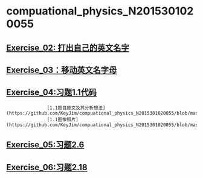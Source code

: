 # compuational_physics_N2015301020055

## [Exercise_02: 打出自己的英文名字](https://github.com/KeyJim/compuational_physics_N2015301020055/blob/master/Exercise_02)

## [Exercise_03：移动英文名字母](https://github.com/KeyJim/compuational_physics_N2015301020055/blob/master/Exercise_03)

## [Exercise_04:习题1.1代码](https://github.com/KeyJim/compuational_physics_N2015301020055/blob/master/%E4%BD%9C%E4%B8%9A1.1%E9%A2%98%E4%BB%A3%E7%A0%81)                  
                   [1.1题目原文及其分析想法](https://github.com/KeyJim/compuational_physics_N2015301020055/blob/master/%E4%BD%9C%E4%B8%9A1.1%E9%A2%98%E9%A2%98%E7%9B%AE%E5%8F%8A%E5%88%86%E6%9E%90)                  
                   [1.1图像照片](https://github.com/KeyJim/compuational_physics_N2015301020055/blob/master/%E4%BD%9C%E4%B8%9A%E9%A2%98%E7%9B%AE1.1.png)
## [Exercise_05:习题2.6](http://note.youdao.com/share/?id=263b0fe51a08beced35b795156a8e77d&type=note#/)

## [Exercise_06:习题2.18](http://note.youdao.com/share/?id=dddb6965304f2e17aeaedc8110c056c9&type=note#/)
